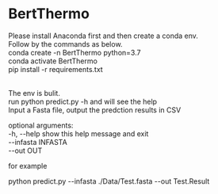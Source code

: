 # BertThermo
Please install Anaconda first and then create a conda env.<br>
Follow by the commands as below.<br>
conda create -n BertThermo python=3.7<br>
conda activate BertThermo<br>
pip install -r requirements.txt<br>

<br> The env is bulit.
<br> run python predict.py -h and will see the help <br>
Input a Fasta file, output the predction results in CSV <br>

optional arguments: <br>
  -h, --help         show this help message and exit <br>
  --infasta INFASTA <br>
  --out OUT<br>
  
  for example <br>
  
python predict.py --infasta ./Data/Test.fasta --out Test.Result <br>
